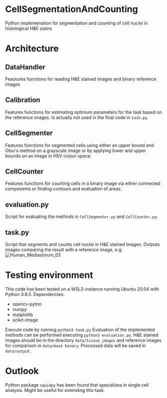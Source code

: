 # CellSegmentationAndCounting
Python implemenation for segmentation and counting of cell nuclei in histological H&amp;E stains

# Architecture

## DataHandler

Feautures functions for reading H&E stained images and binary reference images

## Calibration

Features functions for estimating optimum parameters for the task based on the reference images. Is actually not used in the final code in `task.py`.

## CellSegmenter

Features functions for segmented cells using either an upper bound and Otsu's method on a grayscale image or by applying lower and upper bounds on an image in HSV colour space.

## CellCounter

Features functions for counting cells in a binary image via either connected components or finding contours and evaluation of areas.

## evaluation.py

Script for evaluating the methods in `CellSegmenter.py` and `CellCounter.py`.

## task.py

Script that segments and counts cell nuclei in H&E stained images. Outputs images comparing the result with a reference image, e.g.
![Human_Mediastinum_03](https://user-images.githubusercontent.com/22216765/160824035-f2686b9f-fd42-4b82-aed1-68a02ecc537c.png)

# Testing environment
This code has been tested on a WSL2-instance running Ubuntu 20.04 with Python 3.8.5.
Dependencies:
- opencv-pyton
- numpy
- matplotlib
- scikit-image

Execute code by running `python3 task.py`
Evaluation of the implemented methods can be performed executing `python3 evaluation.py`.
H&E stained images should be in the directory `data/tissue_images` and reference images for comparison in `data/mask binary`. Processed data will be saved in `data/output`.

# Outlook
Python package `squidpy` has been found that specializes in single cell analysis. Might be useful for extending this task.
